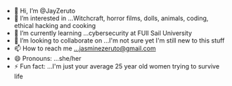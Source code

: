 - 👋 Hi, I’m @JayZeruto
- 👀 I’m interested in ...Witchcraft, horror films, dolls, animals, coding, ethical hacking and cooking
- 🌱 I’m currently learning ...cybersecurity at FUll Sail University 
- 💞️ I’m looking to collaborate on ...I'm not sure yet I'm still new to this stuff
- 📫 How to reach me ...jasminezeruto@gmail.com
- 😄 Pronouns: ...she/her
- ⚡ Fun fact: ...I'm just your average 25 year old women trying to survive life

<!---
JayZeruto/JayZeruto is a ✨ special ✨ repository because its `README.md` (this file) appears on your GitHub profile.
You can click the Preview link to take a look at your changes.
--->

